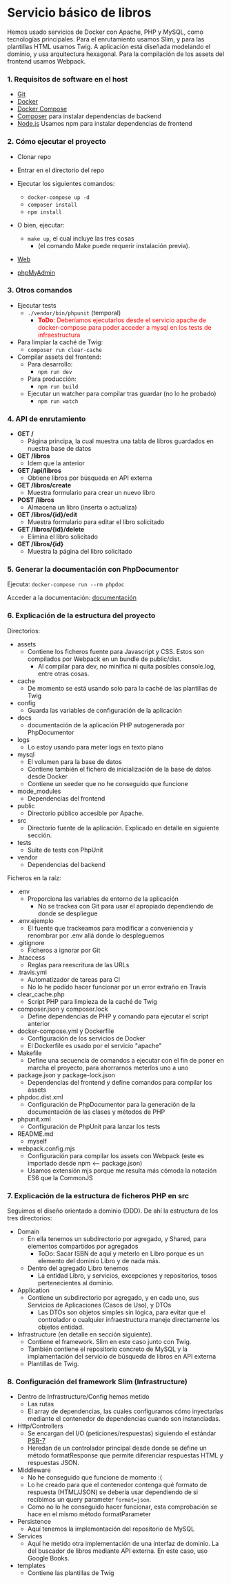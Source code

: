 # Servicio básico de libros

Hemos usado servicios de Docker con Apache, PHP y MySQL, como tecnologías principales.
Para el enrutamiento usamos Slim, y para las plantillas HTML usamos Twig. 
A aplicación está diseñada modelando el dominio, y usa arquitectura hexagonal.
Para la compilación de los assets del frontend usamos Webpack.


### 1. Requisitos de software en el host

* [Git](https://git-scm.com/)
* [Docker](https://www.docker.com/)
* [Docker Compose](https://docs.docker.com/compose/)
* [Composer](https://getcomposer.com) para instalar dependencias de backend
* [Node.js](https://nodejs.com) Usamos npm para instalar dependencias de frontend


### 2. Cómo ejecutar el proyecto

* Clonar repo
* Entrar en el directorio del repo
* Ejecutar los siguientes comandos:
  * `docker-compose up -d`  
  * `composer install`
  * `npm install`
* O bien, ejecutar:
  * `make up`, el cual incluye las tres cosas
    * (el comando Make puede requerir instalación previa).


* [Web](http://localhost:8080)
* [phpMyAdmin](http://localhost:8081)

### 3. Otros comandos

* Ejecutar tests
  * `./vendor/bin/phpunit` (temporal)
    * <span style="color:red">**ToDo**: Deberíamos ejecutarlos desde el servicio apache de docker-compose para poder acceder a mysql en los tests de infraestructura</span>
* Para limpiar la caché de Twig:
  * `composer run clear-cache`
* Compilar assets del frontend:
  * Para desarrollo:
    * `npm run dev`
  * Para producción:
    * `npm run build`
  * Ejecutar un watcher para compilar tras guardar (no lo he probado)
    * `npm run watch`

### 4. API de enrutamiento

* **GET /**
  * Página principa, la cual muestra una tabla de libros guardados en nuestra base de datos
* **GET /libros**
  * Idem que la anterior
* **GET /api/libros**
  * Obtiene libros por búsqueda en API externa
* **GET /libros/create**
  * Muestra formulario para crear un nuevo libro 
* **POST /libros**
  * Almacena un libro (inserta o actualiza)
* **GET /libros/{id}/edit**
  * Muestra formulario para editar el libro solicitado
* **GET /libros/{id}/delete**
  * Elimina el libro solicitado
* **GET /libros/{id}**
  * Muestra la página del libro solicitado

### 5. Generar la documentación con PhpDocumentor

Ejecuta:
`docker-compose run --rm phpdoc`

Acceder a la documentación:
<a href="https://luismartin.github.io/prueba-nuevos-devs/" target="_blank">documentación</a>

### 6. Explicación de la estructura del proyecto

Directorios:
* assets
  * Contiene los ficheros fuente para Javascript y CSS. Estos son compilados por Webpack en un bundle de public/dist.
    * Al compilar para dev, no minifica ni quita posibles console.log, entre otras cosas.
* cache
  * De momento se está usando solo para la caché de las plantillas de Twig
* config 
  * Guarda las variables de configuración de la aplicación
* docs
  * documentación de la aplicación PHP autogenerada por PhpDocumentor
* logs
  * Lo estoy usando para meter logs en texto plano
* mysql
  * El volumen para la base de datos
  * Contiene también el fichero de inicialización de la base de datos desde Docker
  * Contiene un seeder que no he conseguido que funcione
* mode_modules
  * Dependencias del frontend
* public
  * Directorio público accesible por Apache.
* src
  * Directorio fuente de la aplicación. Explicado en detalle en siguiente sección.
* tests
  * Suite de tests con PhpUnit
* vendor
  * Dependencias del backend
  
Ficheros en la raíz:
* .env
  * Proporciona las variables de entorno de la aplicación
    * No se trackea con Git para usar el apropiado dependiendo de donde se despliegue
* .env.ejemplo
  * El fuente que trackeamos para modificar a conveniencia y renombrar por .env allá donde lo despleguemos
* .gitignore
  * Ficheros a ignorar por Git
* .htaccess
  * Reglas para reescritura de las URLs
* .travis.yml
  * Automatizador de tareas para CI
  * No lo he podido hacer funcionar por un error extraño en Travis
* clear_cache.php
  * Script PHP para limpieza de la caché de Twig
* composer.json y composer.lock
  * Define dependencias de PHP y comando para ejecutar el script anterior
* docker-compose.yml y Dockerfile
  * Configuración de los servicios de Docker
  * El Dockerfile es usado por el servicio "apache"
* Makefile
  * Define una secuencia de comandos a ejecutar con el fin de poner en marcha el proyecto, para ahorrarnos meterlos uno a uno
* package.json y package-lock.json
  * Dependencias del frontend y define comandos para compilar los assets
* phpdoc.dist.xml
  * Configuración de PhpDocumentor para la generación de la documentación de las clases y métodos de PHP
* phpunit.xml
  * Configuración de PhpUnit para lanzar los tests
* README.md
  * myself
* webpack.config.mjs
  * Configuración para compilar los assets con Webpack (este es importado desde npm <-- package.json)
  * Usamos extensión mjs porque me resulta más cómoda la notación ES6 que la CommonJS
  
### 7. Explicación de la estructura de ficheros PHP en src

Seguimos el diseño orientado a dominio (DDD). De ahí la estructura de los tres directorios:
* Domain
  * En ella tenemos un subdirectorio por agregado, y Shared, para elementos compartidos por agregados
    * ToDo: Sacar ISBN de aquí y meterlo en Libro porque es un elemento del dominio Libro y de nada más.
  * Dentro del agregado Libro tenemos
    * La entidad Libro, y servicios, excepciones y repositorios, tosos pertenecientes al dominio.
* Application
  * Contiene un subdirectorio por agregado, y en cada uno, sus Servicios de Aplicaciones (Casos de Uso), y DTOs
    * Las DTOs son objetos simples sin lógica, para evitar que el controlador o cualquier infraestructura maneje directamente los objetos entidad. 
* Infrastructure (en detalle en sección siguiente).
  * Contiene el framework. Slim en este caso junto con Twig.
  * También contiene el repositorio concreto de MySQL y la implamentación del servicio de búsqueda de libros en API externa
  * Plantillas de Twig.

### 8. Configuración del framework Slim (Infrastructure)

* Dentro de Infrastructure/Config hemos metido
  * Las rutas
  * El array de dependencias, las cuales configuramos cómo inyectarlas mediante el contenedor de dependencias cuando son instanciadas.
* Http/Controllers
  * Se encargan del I/O (peticiones/respuestas) siguiendo el estándar [PSR-7](https://www.php-fig.org/psr/psr-7/)
  * Heredan de un controlador principal desde donde se define un método formatResponse que permite diferenciar respuestas HTML y respuestas JSON.
* Middleware
  * No he conseguido que funcione de momento :(
  * Lo he creado para que el contenedor contenga qué formato de respuesta (HTML/JSON) se debería usar dependiendo de si recibimos un query parameter `format=json`. 
  * Como no lo he conseguido hacer funcionar, esta comprobación se hace en el mismo método formatParameter
* Persistence
  * Aquí tenemos la implementación del repositorio de MySQL
* Services
  * Aquí he metido otra implementación de una interfaz de dominio. La del buscador de libros mediante API externa. En este caso, uso Google Books.
* templates
  * Contiene las plantillas de Twig